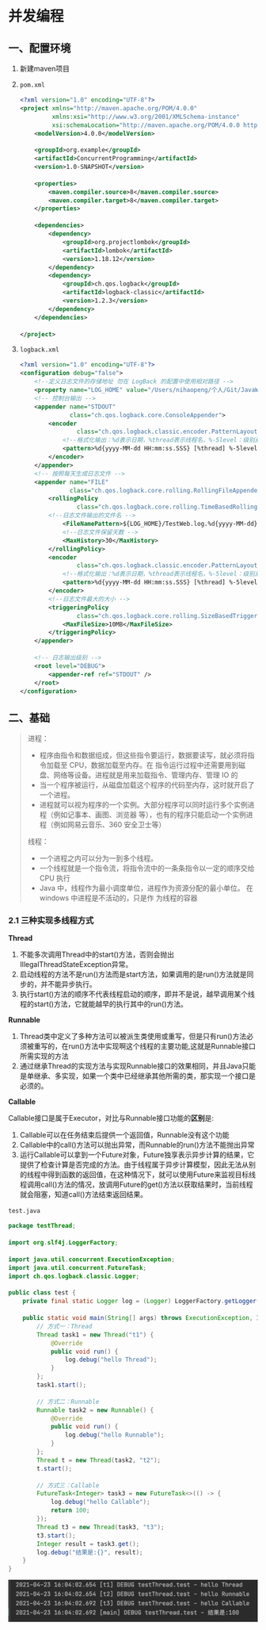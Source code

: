 # 并发编程

## 一、配置环境

1. 新建maven项目

2. `pom.xml`

	```xml
	<?xml version="1.0" encoding="UTF-8"?>
	<project xmlns="http://maven.apache.org/POM/4.0.0"
	         xmlns:xsi="http://www.w3.org/2001/XMLSchema-instance"
	         xsi:schemaLocation="http://maven.apache.org/POM/4.0.0 http://maven.apache.org/xsd/maven-4.0.0.xsd">
	    <modelVersion>4.0.0</modelVersion>
	
	    <groupId>org.example</groupId>
	    <artifactId>ConcurrentProgramming</artifactId>
	    <version>1.0-SNAPSHOT</version>
	
	    <properties>
	        <maven.compiler.source>8</maven.compiler.source>
	        <maven.compiler.target>8</maven.compiler.target>
	    </properties>
	
	    <dependencies>
	        <dependency>
	            <groupId>org.projectlombok</groupId>
	            <artifactId>lombok</artifactId>
	            <version>1.18.12</version>
	        </dependency>
	        <dependency>
	            <groupId>ch.qos.logback</groupId>
	            <artifactId>logback-classic</artifactId>
	            <version>1.2.3</version>
	        </dependency>
	    </dependencies>
	
	</project>
	```

3. `logback.xml`

	```xml
	<?xml version="1.0" encoding="UTF-8"?>
	<configuration debug="false">
	    <!--定义日志文件的存储地址 勿在 LogBack 的配置中使用相对路径 -->
	    <property name="LOG_HOME" value="/Users/nihaopeng/个人/Git/JavaWeb/ConcurrentProgramming" />
	    <!-- 控制台输出 -->
	    <appender name="STDOUT"
	              class="ch.qos.logback.core.ConsoleAppender">
	        <encoder
	                class="ch.qos.logback.classic.encoder.PatternLayoutEncoder">
	            <!--格式化输出：%d表示日期，%thread表示线程名，%-5level：级别从左显示5个字符宽度%msg：日志消息，%n是换行符 -->
	            <pattern>%d{yyyy-MM-dd HH:mm:ss.SSS} [%thread] %-5level %logger{50} - %msg%n</pattern>
	        </encoder>
	    </appender>
	    <!-- 按照每天生成日志文件 -->
	    <appender name="FILE"
	              class="ch.qos.logback.core.rolling.RollingFileAppender">
	        <rollingPolicy
	                class="ch.qos.logback.core.rolling.TimeBasedRollingPolicy">
            <!--日志文件输出的文件名 -->
	            <FileNamePattern>${LOG_HOME}/TestWeb.log.%d{yyyy-MM-dd}.log</FileNamePattern>
	            <!--日志文件保留天数 -->
	            <MaxHistory>30</MaxHistory>
	        </rollingPolicy>
	        <encoder
	                class="ch.qos.logback.classic.encoder.PatternLayoutEncoder">
	            <!--格式化输出：%d表示日期，%thread表示线程名，%-5level：级别从左显示5个字符宽度%msg：日志消息，%n是换行符 -->
	            <pattern>%d{yyyy-MM-dd HH:mm:ss.SSS} [%thread] %-5level %logger{50} - %msg%n</pattern>
	        </encoder>
	        <!--日志文件最大的大小 -->
	        <triggeringPolicy
	                class="ch.qos.logback.core.rolling.SizeBasedTriggeringPolicy">
	            <MaxFileSize>10MB</MaxFileSize>
	        </triggeringPolicy>
	    </appender>
	
	    <!-- 日志输出级别 -->
	    <root level="DEBUG">
	        <appender-ref ref="STDOUT" />
	    </root>
	</configuration>
	```
	
	

## 二、基础

> 进程：
>
> * 程序由指令和数据组成，但这些指令要运行，数据要读写，就必须将指令加载至 CPU，数据加载至内存。在 指令运行过程中还需要用到磁盘、网络等设备。进程就是用来加载指令、管理内存、管理 IO 的 
> * 当一个程序被运行，从磁盘加载这个程序的代码至内存，这时就开启了一个进程。 
> * 进程就可以视为程序的一个实例。大部分程序可以同时运行多个实例进程（例如记事本、画图、浏览器 等），也有的程序只能启动一个实例进程（例如网易云音乐、360 安全卫士等）
>
> 线程：
>
> * 一个进程之内可以分为一到多个线程。 
> * 一个线程就是一个指令流，将指令流中的一条条指令以一定的顺序交给 CPU 执行 
> * Java 中，线程作为最小调度单位，进程作为资源分配的最小单位。 在 windows 中进程是不活动的，只是作 为线程的容器

### 2.1 三种实现多线程方式

**Thread**

1. 不能多次调用Thread中的start()方法，否则会抛出IllegalThreadStateException异常。
2. 启动线程的方法不是run()方法而是start方法，如果调用的是run()方法就是同步的，并不能异步执行。
3. 执行start()方法的顺序不代表线程启动的顺序，即并不是说，越早调用某个线程的start()方法，它就能越早的执行其中的run()方法。

**Runnable**

1. Thread类中定义了多种方法可以被派生类使用或重写，但是只有run()方法必须被重写的，在run()方法中实现啊这个线程的主要功能,这就是Runnable接口所需实现的方法
2. 通过继承Thread的实现方法与实现Runnable接口的效果相同，并且Java只能是单继承、多实现，如果一个类中已经继承其他所需的类，那实现一个接口是必须的。

**Callable**

Callable接口是属于Executor，对比与Runnable接口功能的**区别**是:

1. Callable可以在任务结束后提供一个返回值，Runnable没有这个功能
2. Callable中的call()方法可以抛出异常，而Runnable的run()方法不能抛出异常
3. 运行Callable可以拿到一个Future对象，Future独享表示异步计算的结果，它提供了检查计算是否完成的方法。由于线程属于异步计算模型，因此无法从别的线程中得到函数的返回值，在这种情况下，就可以使用Future来监视目标线程调用call()方法的情况，放调用Future的get()方法以获取结果时，当前线程就会阻塞，知道call()方法结束返回结果。

`test.java`

```java
package testThread;

import org.slf4j.LoggerFactory;

import java.util.concurrent.ExecutionException;
import java.util.concurrent.FutureTask;
import ch.qos.logback.classic.Logger;

public class test {
    private final static Logger log = (Logger) LoggerFactory.getLogger(test.class);

    public static void main(String[] args) throws ExecutionException, InterruptedException {
        // 方式一：Thread
        Thread task1 = new Thread("t1") {
            @Override
            public void run() {
                log.debug("hello Thread");
            }
        };
        task1.start();

        // 方式二：Runnable
        Runnable task2 = new Runnable() {
            @Override
            public void run() {
                log.debug("hello Runnable");
            }
        };
        Thread t = new Thread(task2, "t2");
        t.start();

        // 方式三：Callable
        FutureTask<Integer> task3 = new FutureTask<>(() -> {
            log.debug("hello Callable");
            return 100;
        });
        Thread t3 = new Thread(task3, "t3");
        t3.start();
        Integer result = task3.get();
        log.debug("结果是:{}", result);
    }
}
```

<img src="../images/image-20210423160518362.png" alt="image-20210423160518362" style="zoom:50%;" />

